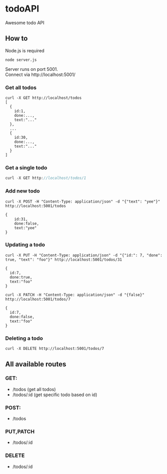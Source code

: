 # todoAPI

Awesome todo API

## How to

Node.js is required

```
node server.js
```

Server runs on port 5001.  
Connect via http://localhost:5001/

### Get all todos

```
curl -X GET http://localhost/todos
[
  {
    id:1,
    done:...,
    text:"..."
  },
  ...
  {
    id:30,
    done:...,
    text:"..."
  }
]
```

### Get a single todo

```js
curl -X GET http://localhost/todos/1
```

### Add new todo

```
curl -X POST -H "Content-Type: application/json" -d "{"text": "yee"}" http://localhost:5001/todos

{
	id:31,
	done:false,
	text:"yee"
}
```

### Updating a todo

```
curl -X PUT -H "Content-Type: application/json" -d "{"id:": 7, "done": true, "text": "foo"}" http://localhost:5001/todos/31

{
  id:7,
  done:true,
  text:"foo"
}
```

```
curl -X PATCH -H "Content-Type: application/json" -d "{false}" http://localhost:5001/todos/7

{
  id:7,
  done:false,
  text:"foo"
}
```
### Deleting a todo

```
curl -X DELETE http://localhost:5001/todos/7
```

## All available routes

### GET:

- /todos (get all todos)
- /todos/:id (get specific todo based on id)

### POST:

- /todos

### PUT,PATCH

- /todos/:id

### DELETE

- /todos/:id
